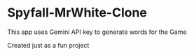 # Spyfall-MrWhite-Clone

This app uses Gemini API key to generate words for the Game

Created just as a fun project
